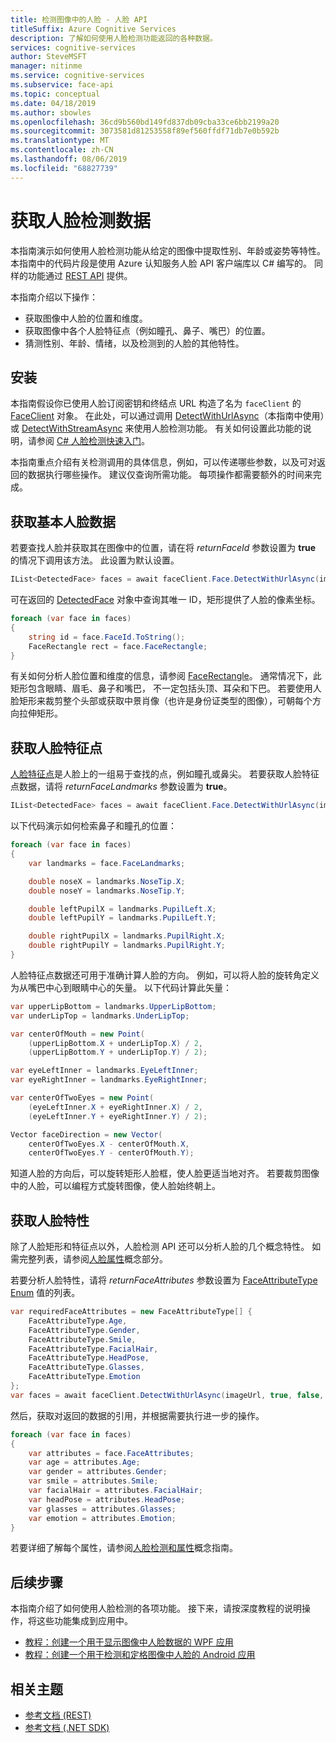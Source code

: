 ```yaml
---
title: 检测图像中的人脸 - 人脸 API
titleSuffix: Azure Cognitive Services
description: 了解如何使用人脸检测功能返回的各种数据。
services: cognitive-services
author: SteveMSFT
manager: nitinme
ms.service: cognitive-services
ms.subservice: face-api
ms.topic: conceptual
ms.date: 04/18/2019
ms.author: sbowles
ms.openlocfilehash: 36cd9b560bd149fd837db09cba33ce6bb2199a20
ms.sourcegitcommit: 3073581d81253558f89ef560ffdf71db7e0b592b
ms.translationtype: MT
ms.contentlocale: zh-CN
ms.lasthandoff: 08/06/2019
ms.locfileid: "68827739"
---
```

# <a name="get-face-detection-data"></a>获取人脸检测数据

本指南演示如何使用人脸检测功能从给定的图像中提取性别、年龄或姿势等特性。 本指南中的代码片段是使用 Azure 认知服务人脸 API 客户端库以 C# 编写的。 同样的功能通过 [REST API](https://westus.dev.cognitive.microsoft.com/docs/services/563879b61984550e40cbbe8d/operations/563879b61984550f30395236) 提供。

本指南介绍以下操作：

- 获取图像中人脸的位置和维度。
- 获取图像中各个人脸特征点（例如瞳孔、鼻子、嘴巴）的位置。
- 猜测性别、年龄、情绪，以及检测到的人脸的其他特性。

## <a name="setup"></a>安装

本指南假设你已使用人脸订阅密钥和终结点 URL 构造了名为 `faceClient` 的 [FaceClient](https://docs.microsoft.com/dotnet/api/microsoft.azure.cognitiveservices.vision.face.faceclient?view=azure-dotnet) 对象。 在此处，可以通过调用 [DetectWithUrlAsync](https://docs.microsoft.com/dotnet/api/microsoft.azure.cognitiveservices.vision.face.faceoperationsextensions.detectwithurlasync?view=azure-dotnet)（本指南中使用）或 [DetectWithStreamAsync](https://docs.microsoft.com/dotnet/api/microsoft.azure.cognitiveservices.vision.face.faceoperationsextensions.detectwithstreamasync?view=azure-dotnet) 来使用人脸检测功能。 有关如何设置此功能的说明，请参阅 [C# 人脸检测快速入门](../quickstarts/csharp-detect-sdk.md)。

本指南重点介绍有关检测调用的具体信息，例如，可以传递哪些参数，以及可对返回的数据执行哪些操作。 建议仅查询所需功能。 每项操作都需要额外的时间来完成。

## <a name="get-basic-face-data"></a>获取基本人脸数据

若要查找人脸并获取其在图像中的位置，请在将 _returnFaceId_ 参数设置为 **true** 的情况下调用该方法。 此设置为默认设置。

```csharp
IList<DetectedFace> faces = await faceClient.Face.DetectWithUrlAsync(imageUrl, true, false, null);
```

可在返回的 [DetectedFace](https://docs.microsoft.com/dotnet/api/microsoft.azure.cognitiveservices.vision.face.models.detectedface?view=azure-dotnet) 对象中查询其唯一 ID，矩形提供了人脸的像素坐标。

```csharp
foreach (var face in faces)
{
    string id = face.FaceId.ToString();
    FaceRectangle rect = face.FaceRectangle;
}
```

有关如何分析人脸位置和维度的信息，请参阅 [FaceRectangle](https://docs.microsoft.com/dotnet/api/microsoft.azure.cognitiveservices.vision.face.models.facerectangle?view=azure-dotnet)。 通常情况下，此矩形包含眼睛、眉毛、鼻子和嘴巴， 不一定包括头顶、耳朵和下巴。 若要使用人脸矩形来裁剪整个头部或获取中景肖像（也许是身份证类型的图像），可朝每个方向拉伸矩形。

## <a name="get-face-landmarks"></a>获取人脸特征点

[人脸特征点](../concepts/face-detection.md#face-landmarks)是人脸上的一组易于查找的点，例如瞳孔或鼻尖。 若要获取人脸特征点数据，请将 _returnFaceLandmarks_ 参数设置为 **true**。

```csharp
IList<DetectedFace> faces = await faceClient.Face.DetectWithUrlAsync(imageUrl, true, true, null);
```

以下代码演示如何检索鼻子和瞳孔的位置：

```csharp
foreach (var face in faces)
{
    var landmarks = face.FaceLandmarks;

    double noseX = landmarks.NoseTip.X;
    double noseY = landmarks.NoseTip.Y;

    double leftPupilX = landmarks.PupilLeft.X;
    double leftPupilY = landmarks.PupilLeft.Y;

    double rightPupilX = landmarks.PupilRight.X;
    double rightPupilY = landmarks.PupilRight.Y;
}
```

人脸特征点数据还可用于准确计算人脸的方向。 例如，可以将人脸的旋转角定义为从嘴巴中心到眼睛中心的矢量。 以下代码计算此矢量：

```csharp
var upperLipBottom = landmarks.UpperLipBottom;
var underLipTop = landmarks.UnderLipTop;

var centerOfMouth = new Point(
    (upperLipBottom.X + underLipTop.X) / 2,
    (upperLipBottom.Y + underLipTop.Y) / 2);

var eyeLeftInner = landmarks.EyeLeftInner;
var eyeRightInner = landmarks.EyeRightInner;

var centerOfTwoEyes = new Point(
    (eyeLeftInner.X + eyeRightInner.X) / 2,
    (eyeLeftInner.Y + eyeRightInner.Y) / 2);

Vector faceDirection = new Vector(
    centerOfTwoEyes.X - centerOfMouth.X,
    centerOfTwoEyes.Y - centerOfMouth.Y);
```

知道人脸的方向后，可以旋转矩形人脸框，使人脸更适当地对齐。 若要裁剪图像中的人脸，可以编程方式旋转图像，使人脸始终朝上。

## <a name="get-face-attributes"></a>获取人脸特性

除了人脸矩形和特征点以外，人脸检测 API 还可以分析人脸的几个概念特性。 如需完整列表，请参阅[人脸属性](../concepts/face-detection.md#attributes)概念部分。

若要分析人脸特性，请将 _returnFaceAttributes_ 参数设置为 [FaceAttributeType Enum](https://docs.microsoft.com/dotnet/api/microsoft.azure.cognitiveservices.vision.face.models.faceattributetype?view=azure-dotnet) 值的列表。

```csharp
var requiredFaceAttributes = new FaceAttributeType[] {
    FaceAttributeType.Age,
    FaceAttributeType.Gender,
    FaceAttributeType.Smile,
    FaceAttributeType.FacialHair,
    FaceAttributeType.HeadPose,
    FaceAttributeType.Glasses,
    FaceAttributeType.Emotion
};
var faces = await faceClient.DetectWithUrlAsync(imageUrl, true, false, requiredFaceAttributes);
```

然后，获取对返回的数据的引用，并根据需要执行进一步的操作。

```csharp
foreach (var face in faces)
{
    var attributes = face.FaceAttributes;
    var age = attributes.Age;
    var gender = attributes.Gender;
    var smile = attributes.Smile;
    var facialHair = attributes.FacialHair;
    var headPose = attributes.HeadPose;
    var glasses = attributes.Glasses;
    var emotion = attributes.Emotion;
}
```

若要详细了解每个属性，请参阅[人脸检测和属性](../concepts/face-detection.md)概念指南。

## <a name="next-steps"></a>后续步骤

本指南介绍了如何使用人脸检测的各项功能。 接下来，请按深度教程的说明操作，将这些功能集成到应用中。

- [教程：创建一个用于显示图像中人脸数据的 WPF 应用](../Tutorials/FaceAPIinCSharpTutorial.md)
- [教程：创建一个用于检测和定格图像中人脸的 Android 应用](../Tutorials/FaceAPIinJavaForAndroidTutorial.md)

## <a name="related-topics"></a>相关主题

- [参考文档 (REST)](https://westus.dev.cognitive.microsoft.com/docs/services/563879b61984550e40cbbe8d/operations/563879b61984550f30395236)
- [参考文档 (.NET SDK)](https://docs.microsoft.com/dotnet/api/overview/azure/cognitiveservices/client/faceapi?view=azure-dotnet)